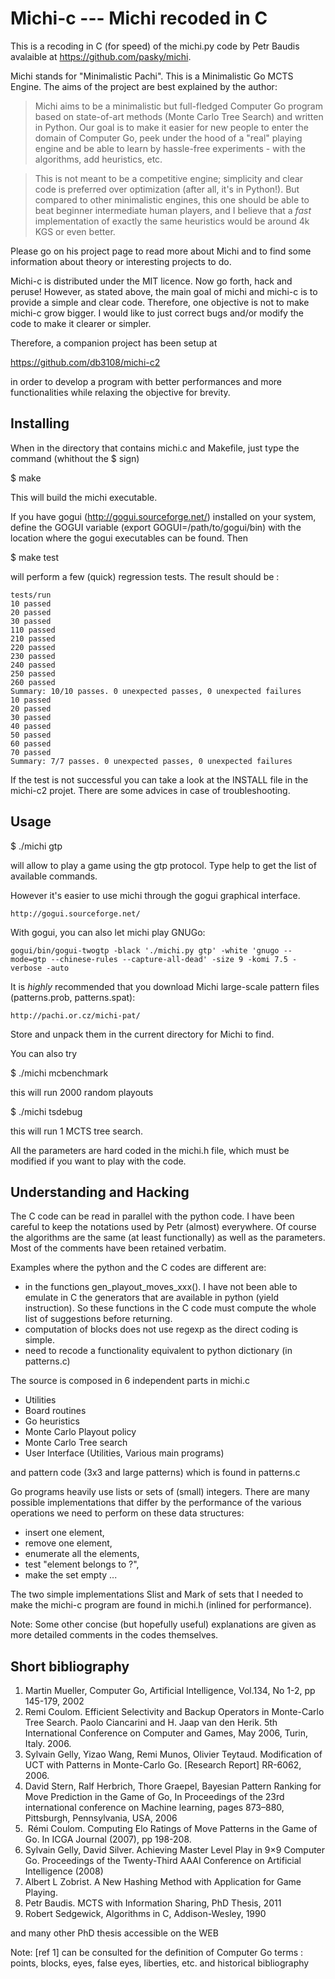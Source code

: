 Michi-c --- Michi recoded in C
==============================

This is a recoding in C (for speed) of the michi.py code by Petr Baudis avalaible at 
https://github.com/pasky/michi.

Michi stands for "Minimalistic Pachi". This is a Minimalistic Go MCTS Engine. The aims of the project are best explained by the author: 

> Michi aims to be a minimalistic but full-fledged Computer Go program based
> on state-of-art methods (Monte Carlo Tree Search) and written in Python.
> Our goal is to make it easier for new people to enter the domain of
> Computer Go, peek under the hood of a "real" playing engine and be able
> to learn by hassle-free experiments - with the algorithms, add heuristics,
> etc.

> This is not meant to be a competitive engine; simplicity and clear code is
> preferred over optimization (after all, it's in Python!).  But compared to
> other minimalistic engines, this one should be able to beat beginner
> intermediate human players, and I believe that a *fast* implementation
> of exactly the same heuristics would be around 4k KGS or even better.

Please go on his project page to read more about Michi and to find some information about theory or interesting projects to do.

Michi-c is distributed under the MIT licence.  Now go forth, hack and peruse!
However, as stated above, the main goal of michi and michi-c is to provide a simple and clear code. Therefore, one objective is not to make michi-c grow bigger.
I would like to just correct bugs and/or modify the code to make it clearer or simpler.

Therefore, a companion project has been setup at 

https://github.com/db3108/michi-c2

in order to develop a program with better performances and more functionalities while relaxing the objective for brevity.

Installing
----------

When in the directory that contains michi.c and Makefile, just type the command
(whithout the $ sign)

$ make

This will build the michi executable.

If you have gogui (http://gogui.sourceforge.net/) installed on your system, define the GOGUI variable (export GOGUI=/path/to/gogui/bin) with the location where the gogui executables can be found. Then 

$ make test

will perform a few (quick) regression tests. The result should be :

    tests/run
    10 passed
    20 passed
    30 passed
    110 passed
    210 passed
    220 passed
    230 passed
    240 passed
    250 passed
    260 passed
    Summary: 10/10 passes. 0 unexpected passes, 0 unexpected failures
    10 passed
    20 passed
    30 passed
    40 passed
    50 passed
    60 passed
    70 passed
    Summary: 7/7 passes. 0 unexpected passes, 0 unexpected failures

If the test is not successful you can take a look at the INSTALL file in the
michi-c2 projet. There are some advices in case of troubleshooting.
 
Usage
-----

$ ./michi gtp

will allow to play a game using the gtp protocol. Type help to get the list of
available commands. 

However it's easier to use michi through the gogui graphical interface.

    http://gogui.sourceforge.net/

With gogui, you can also let michi play GNUGo:

    gogui/bin/gogui-twogtp -black './michi.py gtp' -white 'gnugo --mode=gtp --chinese-rules --capture-all-dead' -size 9 -komi 7.5 -verbose -auto

It is *highly* recommended that you download Michi large-scale pattern files
(patterns.prob, patterns.spat):

    http://pachi.or.cz/michi-pat/

Store and unpack them in the current directory for Michi to find.

You can also try

$ ./michi mcbenchmark

this will run 2000 random playouts

$ ./michi tsdebug

this will run 1 MCTS tree search.

All the parameters are hard coded in the michi.h file, which must be modified if you want to play with the code.

Understanding and Hacking
-------------------------

The C code can be read in parallel with the python code. 
I have been careful to keep the notations used by Petr (almost) everywhere.
Of course the algorithms are the same (at least functionally) as well as the
parameters. Most of the comments have been retained verbatim.

Examples where the python and the C codes are different are:
- in the functions gen_playout_moves_xxx(). I have not been able to emulate in 
  C the generators that are available in python (yield instruction). So these
  functions in the C code must compute the whole list of suggestions before 
  returning.
- computation of blocks does not use regexp as the direct coding is simple.
- need to recode a functionality equivalent to python dictionary (in patterns.c)

The source is composed in 6 independent parts in michi.c
- Utilities
- Board routines
- Go heuristics
- Monte Carlo Playout policy
- Monte Carlo Tree search
- User Interface (Utilities, Various main programs)

and pattern code (3x3 and large patterns) which is found in patterns.c

Go programs heavily use lists or sets of (small) integers. There are many possible implementations that differ by the performance of the various operations we need to perform on these data structures:
- insert one element,
- remove one element, 
- enumerate all the elements, 
- test "element belongs to ?", 
- make the set empty ...

The two simple implementations Slist and Mark of sets that I needed to make the michi-c program are found in michi.h (inlined for performance).

Note: Some other concise (but hopefully useful) explanations are given as more detailed comments in the codes themselves.

Short bibliography
------------------

1.  Martin Mueller, Computer Go, Artificial Intelligence, Vol.134, No 1-2,
    pp 145-179, 2002
2.  Remi Coulom.  Efficient Selectivity and Backup Operators in Monte-Carlo Tree
    Search.  Paolo Ciancarini and H. Jaap van den Herik.  5th International 
    Conference on Computer and Games, May 2006, Turin, Italy.  2006. 
    <inria-00116992>
3.  Sylvain Gelly, Yizao Wang, Remi Munos, Olivier Teytaud.  Modification of UCT
    with Patterns in Monte-Carlo Go. [Research Report] RR-6062, 2006.
    <inria-00117266v3>
4.  David Stern, Ralf Herbrich, Thore Graepel, Bayesian Pattern Ranking for Move
    Prediction in the Game of Go, In Proceedings of the 23rd international 
    conference on Machine learning, pages 873–880, Pittsburgh, Pennsylvania, 
    USA, 2006
5.  Rémi Coulom. Computing Elo Ratings of Move Patterns in the Game of Go. 
    In ICGA Journal (2007), pp 198-208.
6.  Sylvain Gelly, David Silver. Achieving Master Level Play in 9×9 Computer Go.
    Proceedings of the Twenty-Third AAAI Conference on Artificial Intelligence 
    (2008)
7.  Albert L Zobrist. A New Hashing Method with Application for Game Playing.
8.  Petr Baudis. MCTS with Information Sharing, PhD Thesis, 2011
9.  Robert Sedgewick, Algorithms in C, Addison-Wesley, 1990

and many other PhD thesis accessible on the WEB

Note: [ref 1] can be consulted for the definition of Computer Go terms : 
      points, blocks, eyes, false eyes, liberties, etc.
      and historical bibliography


